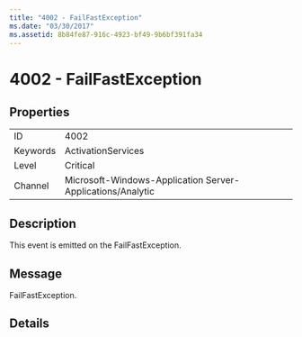 ```yaml
---
title: "4002 - FailFastException"
ms.date: "03/30/2017"
ms.assetid: 8b84fe87-916c-4923-bf49-9b6bf391fa34
---
```

# 4002 - FailFastException
## Properties  


|||  
|-|-|  
|ID|4002|  
|Keywords|ActivationServices|  
|Level|Critical|  
|Channel|Microsoft-Windows-Application Server-Applications/Analytic|  

## Description  
 This event is emitted on the FailFastException.  

## Message  
 FailFastException.  

## Details
